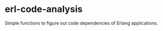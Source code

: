 erl-code-analysis
=================

Simple functions to figure out code dependencies of Erlang applications.